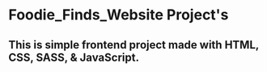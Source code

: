 
# Foodie_Finds_Website Project's

## This is simple frontend project made with HTML, CSS, SASS, & JavaScript.
